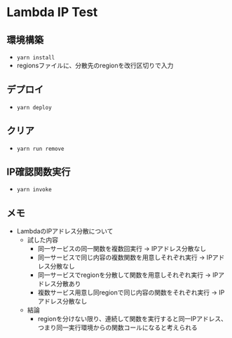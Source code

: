 # Lambda IP Test

## 環境構築
- `yarn install`
- regionsファイルに、分散先のregionを改行区切りで入力

## デプロイ
- `yarn deploy`

## クリア
- `yarn run remove`

## IP確認関数実行
- `yarn invoke`

## メモ
- LambdaのIPアドレス分散について
  - 試した内容
    - 同一サービスの同一関数を複数回実行 -> IPアドレス分散なし
    - 同一サービスで同じ内容の複数関数を用意しそれぞれ実行 -> IPアドレス分散なし
    - 同一サービスでregionを分散して関数を用意しそれぞれ実行 -> IPアドレス分散あり
    - 複数サービス用意し同regionで同じ内容の関数をそれぞれ実行 -> IPアドレス分散なし
  - 結論
    - regionを分けない限り、連続して関数を実行すると同一IPアドレス、つまり同一実行環境からの関数コールになると考えられる
